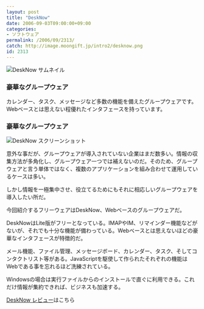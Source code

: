 ```yaml
---
layout: post
title: "DeskNow"
date: 2006-09-03T09:00:00+09:00
categories:
- ソフトウェア
permalink: /2006/09/2313/
catch: http://image.moongift.jp/intro2/desknow.png
id: 2313
---
```

 ![DeskNow サムネイル](http://image.moongift.jp/intro2/desknow.t.png "DeskNow サムネイル")
  

### 豪華なグループウェア
  
カレンダー、タスク、メッセージなど多数の機能を備えたグループウェアです。Webベースとは思えない程優れたインタフェースを持っています。  
<!--more-->  

### 豪華なグループウェア
  

![DeskNow スクリーンショット](http://image.moongift.jp/intro2/desknow.png "DeskNow スクリーンショット")

  

意外な事だが、グループウェアが導入されていない企業はまだ数多い。情報の収集方法が多角化し、グループウェア一つでは補えないのだ。そのため、グループウェアと言う単体ではなく、複数のアプリケーションを組み合わせて運用しているケースは多い。

  

しかし情報を一極集中させ、役立てるためにもそれに相応しいグループウェアを導入したい所だ。

  

今回紹介するフリーウェアはDeskNow、Webベースのグループウェアだ。

  

DeskNowはLite版がフリーとなっている。IMAPやIM、リマインダー機能などがないが、それでも十分な機能が備わっている。Webベースとは思えないほどの豪華なインタフェースが特徴的だ。

  

メール機能、ファイル管理、メッセージボード、カレンダー、タスク、そしてコンタクトリスト等がある。JavaScriptを駆使して作られたそれぞれの機能はWebである事を忘れるほど洗練されている。

  

Windowsの場合は実行ファイルからのインストールで直ぐに利用できる。これだけ情報が集約できれば、ビジネスも加速する。

  

[DeskNow レビュー](http://fw.moongift.jp/review/i-2317.html)はこちら


